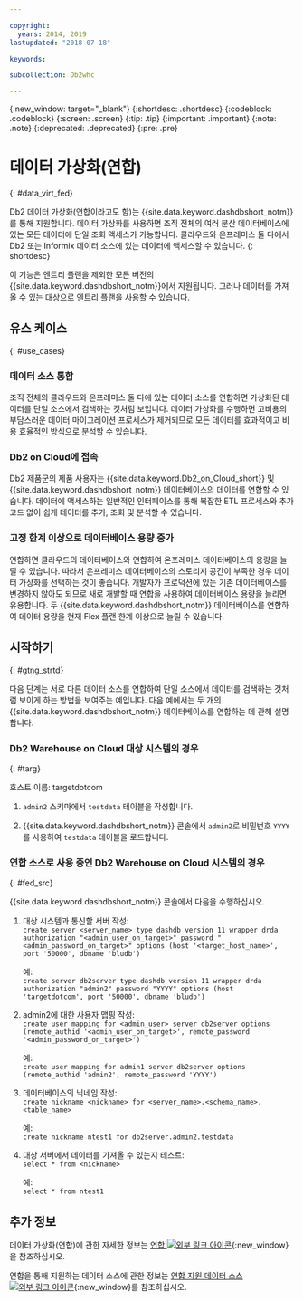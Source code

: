 ```yaml
---

copyright:
  years: 2014, 2019
lastupdated: "2018-07-18"

keywords:

subcollection: Db2whc

---
```


<!-- Attribute definitions --> 
{:new_window: target="_blank"}
{:shortdesc: .shortdesc}
{:codeblock: .codeblock}
{:screen: .screen}
{:tip: .tip}
{:important: .important}
{:note: .note}
{:deprecated: .deprecated}
{:pre: .pre}

# 데이터 가상화(연합)
{: #data_virt_fed}

Db2 데이터 가상화(연합이라고도 함)는 {{site.data.keyword.dashdbshort_notm}}를 통해 지원합니다. 데이터 가상화를 사용하면 조직 전체의 여러 분산 데이터베이스에 있는 모든 데이터에 단일 조회 액세스가 가능합니다. 클라우드와 온프레미스 둘 다에서 Db2 또는 Informix 데이터 소스에 있는 데이터에 액세스할 수 있습니다. 
{: shortdesc}

이 기능은 엔트리 플랜을 제외한 모든 버전의 {{site.data.keyword.dashdbshort_notm}}에서 지원됩니다. 그러나 데이터를 가져올 수 있는 대상으로 엔트리 플랜을 사용할 수 있습니다.

## 유스 케이스
{: #use_cases}

### 데이터 소스 통합

조직 전체의 클라우드와 온프레미스 둘 다에 있는 데이터 소스를 연합하면 가상화된 데이터를 단일 소스에서 검색하는 것처럼 보입니다. 데이터 가상화를 수행하면 고비용의 부담스러운 데이터 마이그레이션 프로세스가 제거되므로 모든 데이터를 효과적이고 비용 효율적인 방식으로 분석할 수 있습니다.

<!-- A company may have started their operations with an on-premises Db2 server. As cloud technology becomes more widespread and companies start to operate on cloud in a cost-effective fashion, there will be continued Cloud growth. However, the organization’s data on both sources remain as a critical component to their decision-making processes. By way of example, a client operating in retail industry needs to be able to access all data, say customer information, to run further analysis on their customers’ consumption behaviors. They need to be able to identify customers, match their records on cloud with already existing ones from an on-premises database and compose them as if the data is being retrieved from a single source. Federation capability here prevents the burdensome data migration process and allows the user to access the data without moving the data.

located in the cloud and on-premises -->

### Db2 on Cloud에 접속

Db2 제품군의 제품 사용자는 {{site.data.keyword.Db2_on_Cloud_short}} 및 {{site.data.keyword.dashdbshort_notm}} 데이터베이스의 데이터를 연합할 수 있습니다. 데이터에 액세스하는 일반적인 인터페이스를 통해 복잡한 ETL 프로세스와 추가 코드 없이 쉽게 데이터를 추가, 조회 및 분석할 수 있습니다.

<!-- Db2 family users would now be able to federate data between Db2 on Cloud and Db2 Warehouse on Cloud. By being provided a common interface for accessing the data, a user can now easily add or query data from or to the Warehouse without complex ETL processes or any additional code. -->

<!-- ### Sharded data across multiple servers

At times, you might choose to partition (shard) your data. With federation capabilities, sharded data can be queried with a unified interface. Federation gives you the ability to better balance your workloads, scale specific parts of an app, and create microservices that work together. -->

<!-- At times, users may choose to partition (shard). With federation capabilities, data can be queried with a unified interface and this lets the user better balance the workload, scale specific parts of an app or create microservices that work together. -->

### 고정 한계 이상으로 데이터베이스 용량 증가

연합하면 클라우드의 데이터베이스와 연합하여 온프레미스 데이터베이스의 용량을 늘릴 수 있습니다. 따라서 온프레미스 데이터베이스의 스토리지 공간이 부족한 경우 데이터 가상화를 선택하는 것이 좋습니다. 개발자가 프로덕션에 있는 기존 데이터베이스를 변경하지 않아도 되므로 새로 개발할 때 연합을 사용하여 데이터베이스 용량을 늘리면 유용합니다. 두 {{site.data.keyword.dashdbshort_notm}} 데이터베이스를 연합하여 데이터 용량을 현재 Flex 플랜 한계 이상으로 늘릴 수 있습니다.

<!-- By using federation, users can increase capacity of an on premises database by federating to or from the cloud. This is a great option if your on premises database is running out of storage. Increased capacity will also be useful for new development as our users no longer need to change a database in production. You can also use this feature to federate between two Db2 on Cloud databases to increase the capacity beyond the current limits of the Flex plan. -->

## 시작하기
{: #gtng_strtd}

다음 단계는 서로 다른 데이터 소스를 연합하여 단일 소스에서 데이터를 검색하는 것처럼 보이게 하는 방법을 보여주는 예입니다. 다음 예에서는 두 개의 {{site.data.keyword.dashdbshort_notm}} 데이터베이스를 연합하는 데 관해 설명합니다.

### Db2 Warehouse on Cloud 대상 시스템의 경우
{: #targ}

호스트 이름: targetdotcom

1. `admin2` 스키마에서 `testdata` 테이블을 작성합니다.

2. {{site.data.keyword.dashdbshort_notm}} 콘솔에서 `admin2`로 비밀번호 `YYYY`를 사용하여 `testdata` 테이블을 로드합니다.

### 연합 소스로 사용 중인 Db2 Warehouse on Cloud 시스템의 경우
{: #fed_src}

{{site.data.keyword.dashdbshort_notm}} 콘솔에서 다음을 수행하십시오.

<!-- 1. Catalog the target machine:<br/>
   `db2 catalog tcpip node <node_name> remote <host_name> server 50000`<br/>

   For example:<br/>
   `db2 catalog tcpip node fedS remote targetdotcom server 50000`

2. Catalog the database on fedS:<br/>
   `db2 catalog db bludb as <db_name> at node <node_name>`

   For example:<br/>
   `db2 catalog db bludb as srcdb at node fedS`

3. Connect to the database on fedS:<br/>
   `db2 connect to <catalog_db_name> user <admin_user> using '<admin_password>'`

   For example:<br/>
   `db2 connect to srcdb user 'admin1' with password 'XXXX'`

4. Create a wrapper on fedS:<br/>
   `db2 "create wrapper drda"` -->

1. 대상 시스템과 통신할 서버 작성:<br/>
   `create server <server_name> type dashdb version 11 wrapper drda authorization "<admin_user_on_target>" password "<admin_password_on_target>" options (host '<target_host_name>', port '50000', dbname 'bludb')`

   예:<br/>    `create server db2server type dashdb version 11 wrapper drda authorization "admin2" password "YYYY" options (host 'targetdotcom', port '50000', dbname 'bludb')`

2. admin2에 대한 사용자 맵핑 작성:<br/>
   `create user mapping for <admin_user> server db2server options (remote_authid '<admin_user_on_target>', remote_password '<admin_password_on_target>')`

   예:<br/>    `create user mapping for admin1 server db2server options (remote_authid 'admin2', remote_password 'YYYY')`

3. 데이터베이스의 닉네임 작성:<br/>
   `create nickname <nickname> for <server_name>.<schema_name>.<table_name>`

   예:<br/>    `create nickname ntest1 for db2server.admin2.testdata`

4. 대상 서버에서 데이터를 가져올 수 있는지 테스트:<br/>
   `select * from <nickname>`

   예:<br/>    `select * from ntest1`

## 추가 정보

데이터 가상화(연합)에 관한 자세한 정보는 [연합 ![외부 링크 아이콘](../../icons/launch-glyph.svg "외부 링크 아이콘")](https://www.ibm.com/support/knowledgecenter/SS6NHC/com.ibm.swg.im.dashdb.doc/fcontainer.html){:new_window}을 참조하십시오.

연합을 통해 지원하는 데이터 소스에 관한 정보는 [연합 지원 데이터 소스 ![외부 링크 아이콘](../../icons/launch-glyph.svg "외부 링크 아이콘")](https://www.ibm.com/support/docview.wss?uid=swg27050561){:new_window}를 참조하십시오.
